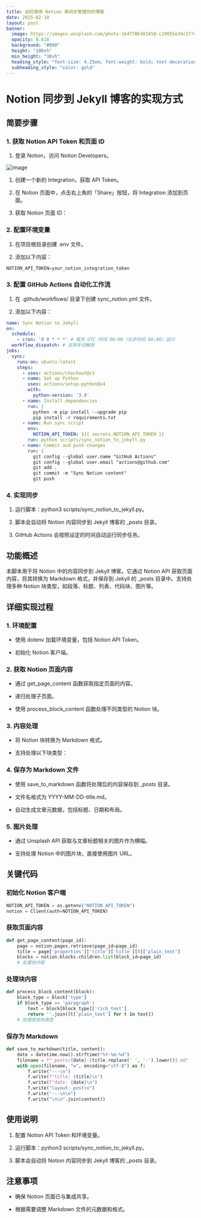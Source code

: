```yaml
---
title: 如何使用 Notion 来同步管理你的博客
date: 2025-02-10
layout: post
banner:
  image: https://images.unsplash.com/photo-1647706383458-c29055e34c1f?crop=entropy&cs=tinysrgb&fit=max&fm=jpg&ixid=M3w2OTIwMzJ8MHwxfHJhbmRvbXx8fHx8fHx8fDE3MzkxNjg4NDR8&ixlib=rb-4.0.3&q=80&w=1080
  opacity: 0.618
  background: "#000"
  height: "100vh"
  min_height: "38vh"
  heading_style: "font-size: 4.25em; font-weight: bold; text-decoration: underline"
  subheading_style: "color: gold"
---
```


# Notion 同步到 Jekyll 博客的实现方式

## 简要步骤

### 1. 获取 Notion API Token 和页面 ID

1. 登录 Notion，访问 Notion Developers。

![image](https://prod-files-secure.s3.us-west-2.amazonaws.com/a7a0cc5a-89b9-4cda-8686-1fba0ca52f40/d19c1afe-dea5-4312-9333-786b0ba83054/image.png?X-Amz-Algorithm=AWS4-HMAC-SHA256&X-Amz-Content-Sha256=UNSIGNED-PAYLOAD&X-Amz-Credential=ASIAZI2LB466VJ3NZGDO%2F20250210%2Fus-west-2%2Fs3%2Faws4_request&X-Amz-Date=20250210T062724Z&X-Amz-Expires=3600&X-Amz-Security-Token=IQoJb3JpZ2luX2VjEJz%2F%2F%2F%2F%2F%2F%2F%2F%2F%2FwEaCXVzLXdlc3QtMiJHMEUCIQDpmp6RPG2BXbaHkKfa9L9TQdTDxx%2FcbzzBVt%2FjWoaItAIgO7ID01Ra%2FxQIKY3xq6WvHe5TXKeHK0s0Zo%2BsWtg7mn0qiAQItf%2F%2F%2F%2F%2F%2F%2F%2F%2F%2FARAAGgw2Mzc0MjMxODM4MDUiDO%2BOh8%2Bvfv0U%2FRcMTCrcA5cjjwH9S6QhzDNm7rwec9b5QHFzDPxVweEwoaR5GN2FSV6cQ2qS5dWb%2F5hPHoRR3BPzbBrOug%2B9m2mLJUlyLNHnb0Kn0m0vCM%2FOlL5AOkMD5NuGM%2B6nMpVZ2bXNPfIBlU8FxLP83vivw849OXczhyfPxcKJ2mosRToEDMD1uWovCVT5x4SlT%2FVN8MJbUmpKkYbhrPqvMPe%2FQxoaZVvR6r2GAfM6lFpQ47Zu86OmdYv3KiGZpyru30V3DV0uQjfDMdA6S1V%2BqCnc5KKsq%2FH9ICL4ANRrkSzHiBvh81IInhbke88tBYAzu4Xx%2BQcoMZc60CP9YxgsAlHmOgT70ojn8o4flBSGWySzL9n%2FfI4BXBDrqtVP5wHBdzXuY4PBNUwdT0jF3GItNdRMyMzit6tslqrV0pTaatTngifusMIOh8UcmYME4PyAHMwAYgHDwN7hBZt6SVM9Dx9UAbmZcRBlXqBznuwWc%2BjXtj23qfFtu%2FecBlq8hpIIDoZFtXkwW2GZ4IwcSb0LZedi273GwmXXdbuCpdDxSazfmgQzv%2FMT%2BShSqVbPNzIbRSe%2B5kv41GB6B4uiFTjMVm9YkIqzrxDaj8sRDcw3y4saDK5VHGa249XQTntuqUR8s21X53aTMK%2F6pb0GOqUBYHyDgAnFHwHZT1s1rjUL0mSuPnyvgGXnTiwGKmm6u3w8iNZh0cj%2BWwMPEoNEqmsqII5ZRbGU2xqIHEJ3yZPdn4TYNI%2Bwc9Qk6b3kdX8WG%2FcHeOHmuGwo9wXSbeVT1vMUb2mngmxdRt8SMFQl7tSbAE9aE%2FET3Z0rY0whemgGsL5DTK5270i%2BglEO3O6RW3Mp6iKBIONlCeQ85TOlBYALJEUFO53O&X-Amz-Signature=6652e07ee315ef2c441455fe282e2c0ec5928b7d26b68368680be51cf30fa6ac&X-Amz-SignedHeaders=host&x-id=GetObject)

1. 创建一个新的 Integration，获取 API Token。

1. 在 Notion 页面中，点击右上角的「Share」按钮，将 Integration 添加到页面。

1. 获取 Notion 页面 ID：


### 2. 配置环境变量

1. 在项目根目录创建 .env 文件。

1. 添加以下内容：

```javascript
NOTION_API_TOKEN=your_notion_integration_token
```

### 3. 配置 GitHub Actions 自动化工作流

1. 在 .github/workflows/ 目录下创建 sync_notion.yml 文件。

1. 添加以下内容：

```yaml
name: Sync Notion to Jekyll
on:
  schedule:
    - cron: '0 0 * * *' # 每天 UTC 时间 00:00（北京时间 08:00）运行
  workflow_dispatch: # 支持手动触发
jobs:
  sync:
    runs-on: ubuntu-latest
    steps:
      - uses: actions/checkout@v3
      - name: Set up Python
        uses: actions/setup-python@v4
        with:
          python-version: '3.9'
      - name: Install dependencies
        run: |
          python -m pip install --upgrade pip
          pip install -r requirements.txt
      - name: Run sync script
        env:
          NOTION_API_TOKEN: ${{ secrets.NOTION_API_TOKEN }}
        run: python scripts/sync_notion_to_jekyll.py
      - name: Commit and push changes
        run: |
          git config --global user.name "GitHub Actions"
          git config --global user.email "actions@github.com"
          git add .
          git commit -m "Sync Notion content"
          git push
```

### 4. 实现同步

1. 运行脚本：python3 scripts/sync_notion_to_jekyll.py。

1. 脚本会自动将 Notion 内容同步到 Jekyll 博客的 _posts 目录。

1. GitHub Actions 会按照设定的时间自动运行同步任务。

## 功能概述

本脚本用于将 Notion 中的内容同步到 Jekyll 博客。它通过 Notion API 获取页面内容，将其转换为 Markdown 格式，并保存到 Jekyll 的 _posts 目录中。支持处理多种 Notion 块类型，如段落、标题、列表、代码块、图片等。

## 详细实现过程

### 1. 环境配置

- 使用 dotenv 加载环境变量，包括 Notion API Token。

- 初始化 Notion 客户端。

### 2. 获取 Notion 页面内容

- 通过 get_page_content 函数获取指定页面的内容。

- 递归处理子页面。

- 使用 process_block_content 函数处理不同类型的 Notion 块。

### 3. 内容处理

- 将 Notion 块转换为 Markdown 格式。

- 支持处理以下块类型：


### 4. 保存为 Markdown 文件

- 使用 save_to_markdown 函数将处理后的内容保存到 _posts 目录。

- 文件名格式为 YYYY-MM-DD-title.md。

- 自动生成文章元数据，包括标题、日期和布局。

### 5. 图片处理

- 通过 Unsplash API 获取与文章标题相关的图片作为横幅。

- 支持处理 Notion 中的图片块，直接使用图片 URL。

## 关键代码

### 初始化 Notion 客户端

```python
NOTION_API_TOKEN = os.getenv("NOTION_API_TOKEN")
notion = Client(auth=NOTION_API_TOKEN)
```

### 获取页面内容

```python
def get_page_content(page_id):
    page = notion.pages.retrieve(page_id=page_id)
    title = page['properties']['title']['title'][0]['plain_text']
    blocks = notion.blocks.children.list(block_id=page_id)
    # 处理块内容
```

### 处理块内容

```python
def process_block_content(block):
    block_type = block['type']
    if block_type == 'paragraph':
        text = block[block_type]['rich_text']
        return ''.join([t['plain_text'] for t in text])
    # 处理其他块类型
```

### 保存为 Markdown

```python
def save_to_markdown(title, content):
    date = datetime.now().strftime("%Y-%m-%d")
    filename = f"_posts/{date}-{title.replace(' ', '-').lower()}.md"
    with open(filename, "w", encoding="utf-8") as f:
        f.write("---\n")
        f.write(f"title: {title}\n")
        f.write(f"date: {date}\n")
        f.write("layout: post\n")
        f.write("---\n\n")
        f.write("\n\n".join(content))
```

## 使用说明

1. 配置 Notion API Token 和环境变量。

1. 运行脚本：python3 scripts/sync_notion_to_jekyll.py。

1. 脚本会自动将 Notion 内容同步到 Jekyll 博客的 _posts 目录。

## 注意事项

- 确保 Notion 页面已与集成共享。

- 根据需要调整 Markdown 文件的元数据和格式。